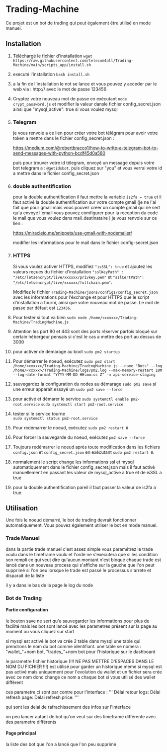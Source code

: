 # Trading-Machine

Ce projet est un bot de trading qui peut également être utilisé en mode manuel.

## Installation

1. Téléchargé le fichier d'installation `wget https://raw.githubusercontent.com/telecom4all/Trading-Machine/main/scripts_app/install.sh`
2. executé l'installation `bash install.sh`
3. a la fin de l'installation le not se lance et vous pouvez y acceder par le web via : http://<domaine> avec le mot de passe 123456

4. Cryptez votre nouveau mot de passe en exécutant `node crypt_password.js` et modifier la valeur dansle fichier config_secret.json ainsi que "mysql_active": true si vous voulez mysql

5. ### Telegram
    je vous renvoie a ce lien pour créer votre bot télégram pour avoir votre token a mettre dans le fichier config_secret.json :
    
    https://medium.com/@robertbracco1/how-to-write-a-telegram-bot-to-send-messages-with-python-bcdf45d0a580

    puis pour trouver votre id télegram, envoyé un message depuis votre bot telegram a : 
      `@getidsbot`.
    puis cliquez sur "you" et vous verrai votre id a mettre dans le fichier config_secret.json

6. ### double authentification
    pour la double authentification il faut mettre la variable `is2fa = true`  et il faut activé la double authentification sur votre compte gmail (je ne l'ai fait que pour gmail mais vous pouvez creer un compte gmail qui ne sert qu'a envoyé l'email vous pouvez comfigurer pour la reception du code le mail que vous voulez dans mail_destinataire ) je vous renvoie sur ce lien : 

    https://miracleio.me/snippets/use-gmail-with-nodemailer/

    modifier les informations pour le mail dans le fichier config-secret.json
    
7.  ### HTTPS
    Si vous voulez activer HTTPS, modifiez `"isSSL": true` et ajoutez les valeurs reçues du fichier d'installation `"sslKeyPath" : "/etc/letsencrypt/live/xxxxxx/privkey.pem"` et `"sslCertPath": "/etc/letsencrypt/live/xxxxxx/fullchain.pem"`.
   
    Modifiez le fichier `Trading-Machine/jsons/configs/config_secret.json` avec les informations pour l'éxchange et pour HTTPS que le script d'installation a fourni, ainsi que votre nouveau mot de passe. 
    Le mot de passe par défaut est `123456`. 
    
    
8.  Pour tester si tout va bien  `sudo node /home/<xxxxx>/Trading-Machine/TradingMachine.js`
    
9.  Attention les port 80 et 443 sont des ports réserver parfois bloqué sur certain hébergeur pensais si c'est le cas a mettre des port au dessus de 3000
    

9. pour activer de demarage au boot
     `sudo pm2 startup` 

10. Pour démarrer le noeud, exécutez `sudo pm2 start /home/<xxxxx>/Trading-Machine/TradingMachine.js --name "Bots" --log /home/<xxxxx>/Trading-Machine/logs/pm2.log --max-memory-restart 10M --log-date-format "YYYY-MM-DD HH:mm:ss Z" -n api-service-staging`
11. sauvegardez la configuration du nodes au démarage `sudo pm2 save` si une erreur apparait essayé un `sudo pm2 save --force`
12. pour activé et démarer le service
     `sudo systemctl enable pm2-root.service`
     `sudo systemctl start pm2-root.service`
13. tester si le service tourne  
         `sudo systemctl status pm2-root.service`

14. Pour redémarrer le noeud, exécutez `sudo pm2 restart 0`
15. Pour forcer la sauvegarde du noeud, exécutez `pm2 save --force`
    
16. Toujours redémarrer le noeud après toute modification dans les fichiers `config.json` et `config_secret.json` en exécutant `sudo pm2 restart 0`.

17. normalement le script change les informations ssl et mysql automatiquement dans le fichier config_secret.json mais il faut activé manuellement en passant les valeur de mysql_active a true et de isSSL a true
18. pour la double authentification pareil il faut passer la valeur de is2fa a true
    
## Utilisation

Une fois le noeud démarré, le bot de trading devrait fonctionner automatiquement. Vous pouvez également utiliser le bot en mode manuel.

### Trade Manuel
dans la partie trade manuel c'est assez simple vous paramétrez le trade voulu dans le timeframe voulu et l'orde ne s'executera que si les condition son rempli ce qui veut dire qu'aucun montant n'est bloqué 
chaque trade est lancé dans un nouveau process qui s'affiche sur la gauche que l'on peut supprimé si l'on peu 
lorsque le trade est passé le processus s'arrete et disparait de la liste

il y a dans le bas de la page le log du node


### Bot de Trading
#### Partie configuration
le bouton save ne sert qu'a sauvegarder les informations pour plus de facilité mais les bot sont lancé avec les parametres présent sur la page au moment ou vous cliquez sur start

si mysql est activé le bot va crée 2 table dans mysql une table qui prendrons le nom du bot comme identifiant.
une table se nomera : "wallet_"+nom bot, "trades_"+nom bot pour l'historique sur le dashboard

le parametre fichier historique (!!! NE PAS METTRE D'ESPACES DANS LE NOM DU FICHIER !!!) est utilisé pour garder un historique meme si mysql est pas activé mais uniquement pour l'evolution du wallet et un fichier sera crée avec ce nom donc changé ce nom a chaque bot si vous utilisé des wallet différent

ces parametre ci sont par contre pour l'interface : 
'''
Délai retour logs: 
Délai refresh page: 
Délai refresh price:
'''

qui sont les delai de rafrachissement des infos sur l'interface 

on peu lancer autant de bot qu'on veut sur des timeframe différente avec des parametre différents

#### Page principal 
la liste des bot que l'on a lancé que l'on peu supprimé 






